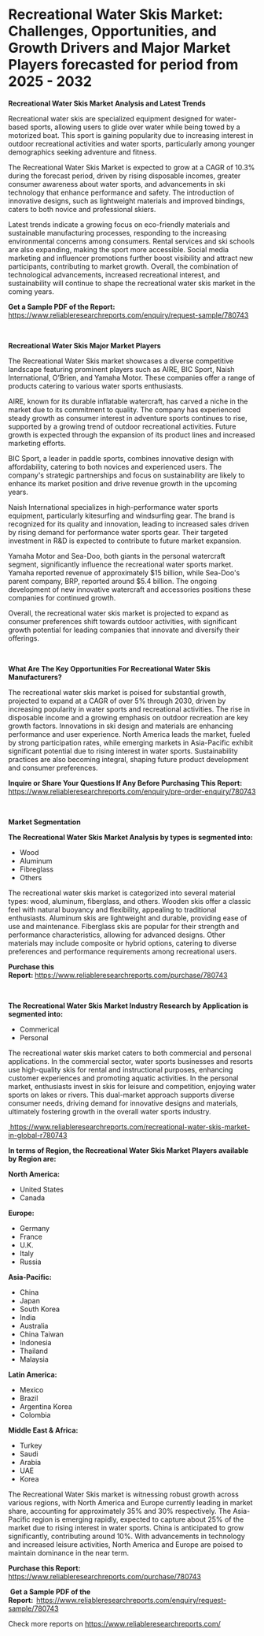 <p><h1>Recreational Water Skis Market: Challenges, Opportunities, and Growth Drivers and Major Market Players forecasted for period from 2025 - 2032</h1></p><p><strong>Recreational Water Skis Market Analysis and Latest Trends</strong></p>
<p><p>Recreational water skis are specialized equipment designed for water-based sports, allowing users to glide over water while being towed by a motorized boat. This sport is gaining popularity due to increasing interest in outdoor recreational activities and water sports, particularly among younger demographics seeking adventure and fitness.</p><p>The Recreational Water Skis Market is expected to grow at a CAGR of 10.3% during the forecast period, driven by rising disposable incomes, greater consumer awareness about water sports, and advancements in ski technology that enhance performance and safety. The introduction of innovative designs, such as lightweight materials and improved bindings, caters to both novice and professional skiers.</p><p>Latest trends indicate a growing focus on eco-friendly materials and sustainable manufacturing processes, responding to the increasing environmental concerns among consumers. Rental services and ski schools are also expanding, making the sport more accessible. Social media marketing and influencer promotions further boost visibility and attract new participants, contributing to market growth. Overall, the combination of technological advancements, increased recreational interest, and sustainability will continue to shape the recreational water skis market in the coming years.</p></p>
<p><strong>Get a Sample PDF of the Report:&nbsp;</strong> <a href="https://www.reliableresearchreports.com/enquiry/request-sample/780743?utm_campaign=2487&utm_medium=2&utm_source=Github&utm_content=ia&utm_term=26032025&utm_id=recreational-water-skis">https://www.reliableresearchreports.com/enquiry/request-sample/780743</a></p>
<p>&nbsp;</p>
<p><strong>Recreational Water Skis Major Market Players</strong></p>
<p><p>The Recreational Water Skis market showcases a diverse competitive landscape featuring prominent players such as AIRE, BIC Sport, Naish International, O’Brien, and Yamaha Motor. These companies offer a range of products catering to various water sports enthusiasts.</p><p>AIRE, known for its durable inflatable watercraft, has carved a niche in the market due to its commitment to quality. The company has experienced steady growth as consumer interest in adventure sports continues to rise, supported by a growing trend of outdoor recreational activities. Future growth is expected through the expansion of its product lines and increased marketing efforts.</p><p>BIC Sport, a leader in paddle sports, combines innovative design with affordability, catering to both novices and experienced users. The company's strategic partnerships and focus on sustainability are likely to enhance its market position and drive revenue growth in the upcoming years.</p><p>Naish International specializes in high-performance water sports equipment, particularly kitesurfing and windsurfing gear. The brand is recognized for its quality and innovation, leading to increased sales driven by rising demand for performance water sports gear. Their targeted investment in R&D is expected to contribute to future market expansion.</p><p>Yamaha Motor and Sea-Doo, both giants in the personal watercraft segment, significantly influence the recreational water sports market. Yamaha reported revenue of approximately $15 billion, while Sea-Doo's parent company, BRP, reported around $5.4 billion. The ongoing development of new innovative watercraft and accessories positions these companies for continued growth.</p><p>Overall, the recreational water skis market is projected to expand as consumer preferences shift towards outdoor activities, with significant growth potential for leading companies that innovate and diversify their offerings.</p></p>
<p>&nbsp;</p>
<p><strong>What Are The Key Opportunities For Recreational Water Skis Manufacturers?</strong></p>
<p><p>The recreational water skis market is poised for substantial growth, projected to expand at a CAGR of over 5% through 2030, driven by increasing popularity in water sports and recreational activities. The rise in disposable income and a growing emphasis on outdoor recreation are key growth factors. Innovations in ski design and materials are enhancing performance and user experience. North America leads the market, fueled by strong participation rates, while emerging markets in Asia-Pacific exhibit significant potential due to rising interest in water sports. Sustainability practices are also becoming integral, shaping future product development and consumer preferences.</p></p>
<p><strong>Inquire or Share Your Questions If Any Before Purchasing This Report:</strong> <a href="https://www.reliableresearchreports.com/enquiry/pre-order-enquiry/780743?utm_campaign=2487&utm_medium=2&utm_source=Github&utm_content=ia&utm_term=26032025&utm_id=recreational-water-skis">https://www.reliableresearchreports.com/enquiry/pre-order-enquiry/780743</a></p>
<p>&nbsp;</p>
<p><strong>Market Segmentation</strong></p>
<p><strong>The Recreational Water Skis Market Analysis by types is segmented into:</strong></p>
<p><ul><li>Wood</li><li>Aluminum</li><li>Fibreglass</li><li>Others</li></ul></p>
<p><p>The recreational water skis market is categorized into several material types: wood, aluminum, fiberglass, and others. Wooden skis offer a classic feel with natural buoyancy and flexibility, appealing to traditional enthusiasts. Aluminum skis are lightweight and durable, providing ease of use and maintenance. Fiberglass skis are popular for their strength and performance characteristics, allowing for advanced designs. Other materials may include composite or hybrid options, catering to diverse preferences and performance requirements among recreational users.</p></p>
<p><strong>Purchase this Report:&nbsp;</strong><a href="https://www.reliableresearchreports.com/purchase/780743?utm_campaign=2487&utm_medium=2&utm_source=Github&utm_content=ia&utm_term=26032025&utm_id=recreational-water-skis">https://www.reliableresearchreports.com/purchase/780743</a></p>
<p>&nbsp;</p>
<p><strong>The Recreational Water Skis Market Industry Research by Application is segmented into:</strong></p>
<p><ul><li>Commerical</li><li>Personal</li></ul></p>
<p><p>The recreational water skis market caters to both commercial and personal applications. In the commercial sector, water sports businesses and resorts use high-quality skis for rental and instructional purposes, enhancing customer experiences and promoting aquatic activities. In the personal market, enthusiasts invest in skis for leisure and competition, enjoying water sports on lakes or rivers. This dual-market approach supports diverse consumer needs, driving demand for innovative designs and materials, ultimately fostering growth in the overall water sports industry.</p></p>
<p><a href="https://www.reliableresearchreports.com/recreational-water-skis-market-in-global-r780743?utm_campaign=2487&utm_medium=2&utm_source=Github&utm_content=ia&utm_term=26032025&utm_id=recreational-water-skis">&nbsp;https://www.reliableresearchreports.com/recreational-water-skis-market-in-global-r780743</a></p>
<p><strong>In terms of Region, the Recreational Water Skis Market Players available by Region are:</strong></p>
<p>
    <p> <strong> North America: </strong>
        <ul>
            <li>United States</li>
            <li>Canada</li>
        </ul>
        </p> 
    <p> <strong> Europe: </strong>
        <ul>
            <li>Germany</li>
            <li>France</li>
            <li>U.K.</li>
            <li>Italy</li>
            <li>Russia</li>
        </ul>
        </p> 
    <p> <strong> Asia-Pacific: </strong>
        <ul>
            <li>China</li>
            <li>Japan</li>
            <li>South Korea</li>
            <li>India</li>
            <li>Australia</li>
            <li>China Taiwan</li>
            <li>Indonesia</li>
            <li>Thailand</li>
            <li>Malaysia</li>
        </ul>
        </p> 
    <p> <strong> Latin America: </strong>
        <ul>
            <li>Mexico</li>
            <li>Brazil</li>
            <li>Argentina Korea</li>
            <li>Colombia</li>
        </ul>
        </p> 
    <p> <strong> Middle East & Africa: </strong>
        <ul>
            <li>Turkey</li>
            <li>Saudi</li>
            <li>Arabia</li>
            <li>UAE</li>
            <li>Korea</li>
        </ul>
    </p>
    </p>
<p><p>The Recreational Water Skis market is witnessing robust growth across various regions, with North America and Europe currently leading in market share, accounting for approximately 35% and 30% respectively. The Asia-Pacific region is emerging rapidly, expected to capture about 25% of the market due to rising interest in water sports. China is anticipated to grow significantly, contributing around 10%. With advancements in technology and increased leisure activities, North America and Europe are poised to maintain dominance in the near term.</p></p>
<p><strong>Purchase this Report: </strong><a href="https://www.reliableresearchreports.com/purchase/780743?utm_campaign=2487&utm_medium=2&utm_source=Github&utm_content=ia&utm_term=26032025&utm_id=recreational-water-skis">https://www.reliableresearchreports.com/purchase/780743</a></p>
<p>&nbsp;<strong>Get a Sample PDF of the Report:&nbsp;&nbsp;</strong><a href="https://www.reliableresearchreports.com/enquiry/request-sample/780743?utm_campaign=2487&utm_medium=2&utm_source=Github&utm_content=ia&utm_term=26032025&utm_id=recreational-water-skis">https://www.reliableresearchreports.com/enquiry/request-sample/780743</a></p>
<p><strong></strong></p>
<p>Check more reports on <a href="https://www.reliableresearchreports.com/?utm_campaign=2487&utm_medium=2&utm_source=Github&utm_content=ia&utm_term=26032025&utm_id=recreational-water-skis">https://www.reliableresearchreports.com/</a></p>